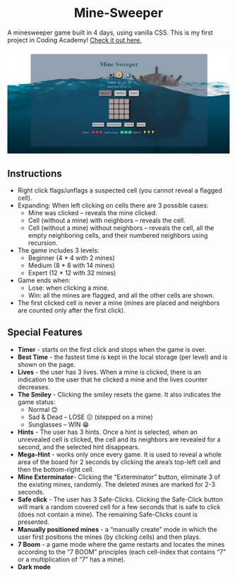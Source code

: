 <div id="header" align="center">
    <h1>Mine-Sweeper</h1>
</div>

A minesweeper game built in 4 days, using vanilla CSS. This is my first project in Coding Academy! [Check it out here.](https://moriahamami.github.io/Mine-Sweeper/ "Website link")

![Main board image](img/readme-img.png "Board-main-page")

## Instructions
- Right click flags/unflags a suspected cell (you cannot reveal a flagged cell).
- Expanding: When left clicking on cells there are 3 possible cases:
  - Mine was clicked – reveals the mine clicked.
  - Cell (without a mine) with neighbors – reveals the cell.
  - Cell (without a mine) without neighbors – reveals the cell, all the empty neighboring cells, and their numbered neighbors using recursion.
- The game includes 3 levels:
  - Beginner (4 * 4 with 2 mines)
  - Medium (8 * 8 with 14 mines)
  - Expert (12 * 12 with 32 mines)
- Game ends when:
  - Lose: when clicking a mine.
  - Win: all the mines are flagged, and all the other cells are shown.
- The first clicked cell is never a mine (mines are placed and neighbors are counted only after the first click).

## Special Features
- **Timer** - starts on the first click and stops when the game is over.
- **Best Time** - the fastest time is kept in the local storage (per level) and is shown on the page.
- **Lives** - the user has 3 lives. When a mine is clicked, there is an indication to the user that he clicked a mine and the lives counter decreases. 
- **The Smiley** - Clicking the smiley resets the game. It also indicates the game status:
  - Normal 😊 
  - Sad & Dead – LOSE 😖 (stepped on a mine)
  - Sunglasses – WIN 😁
- **Hints** - The user has 3 hints. Once a hint is selected, when an unrevealed cell is clicked, the cell and its neighbors are revealed for a second, and the selected hint disappears.
- **Mega-Hint** - works only once every game. It is used to reveal a whole area of the board for 2 seconds by clicking the area’s top-left cell and then the bottom-right cell.
- **Mine Exterminator**- Clicking the “Exterminator” button, eliminate 3 of the existing mines, randomly. The deleted mines are marked for 2-3 seconds. 
- **Safe click** - The user has 3 Safe-Clicks. Clicking the Safe-Click button will mark a random covered cell for a few seconds that is safe to click (does not contain a mine). The remaining Safe-Clicks count is presented.
- **Manually positioned mines** - a “manually create” mode in which the user first positions the mines (by clicking cells) and then plays.
- **7 Boom** - a game mode where the game restarts and locates the mines according to the “7 BOOM” principles (each cell-index that contains “7” or a multiplication of “7” has a mine). 
- **Dark mode**
